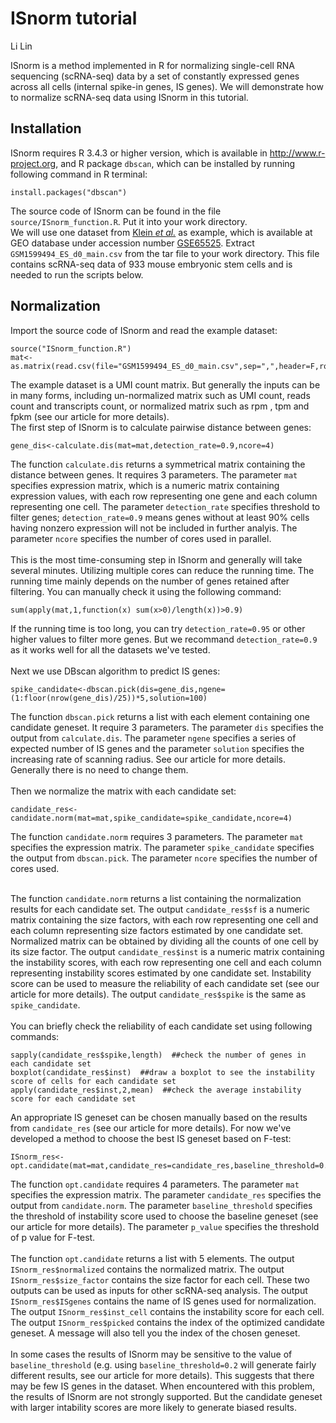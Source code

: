 # ISnorm tutorial
Li Lin<br>

ISnorm is a method implemented in R for normalizing single-cell RNA sequencing (scRNA-seq) data by a set of constantly expressed genes across all cells (internal spike-in genes, IS genes). We will demonstrate how to normalize scRNA-seq data using ISnorm in this tutorial.

## Installation
ISnorm requires R 3.4.3 or higher version, which is available in http://www.r-project.org, and R package `dbscan`, which can be installed by running following command in R terminal:
```{r }
install.packages("dbscan")
```
The source code of ISnorm can be found in the file `source/ISnorm_function.R`. Put it into your work directory.<br>
We will use one dataset from [Klein *et al.*](https://linkinghub.elsevier.com/retrieve/pii/S0092867415005000) as example, which is available at GEO database under accession number [GSE65525](http://www.ncbi.nlm.nih.gov/geo/query/acc.cgi?acc=GSE65525). Extract `GSM1599494_ES_d0_main.csv` from the tar file to your work directory. This file contains scRNA-seq data of 933 mouse embryonic stem cells and is needed to run the scripts below.

## Normalization
Import the source code of ISnorm and read the example dataset:
```{r }
source("ISnorm_function.R")
mat<-as.matrix(read.csv(file="GSM1599494_ES_d0_main.csv",sep=",",header=F,row.names=1))
```
The example dataset is a UMI count matrix. But generally the inputs can be in many forms, including un-normalized matrix such as UMI count, reads count and transcripts count, or normalized matrix such as rpm , tpm and fpkm (see our article for more details).<br>
The first step of ISnorm is to calculate pairwise distance between genes:
```{r }
gene_dis<-calculate.dis(mat=mat,detection_rate=0.9,ncore=4)
```
The function `calculate.dis` returns a symmetrical matrix containing the distance between genes. It requires 3 parameters. The parameter `mat` specifies expression matrix, which is a numeric matrix containing expression values, with each row representing one gene and each column representing one cell. The parameter `detection_rate` specifies threshold to filter genes; `detection_rate=0.9` means genes without at least 90% cells having nonzero expression will not be included in further analyis. The parameter `ncore` specifies the number of cores used in parallel.<br><br>
This is the most time-consuming step in ISnorm and generally will take several minutes. Utilizing multiple cores can reduce the running time. The running time mainly depends on the number of genes retained after filtering. You can manually check it using the following command:
```{r }
sum(apply(mat,1,function(x) sum(x>0)/length(x))>0.9)
```
If the running time is too long, you can try `detection_rate=0.95` or other higher values to filter more genes. But we recommand `detection_rate=0.9` as it works well for all the datasets we've tested.<br><br>
Next we use DBscan algorithm to predict IS genes:
```{r }
spike_candidate<-dbscan.pick(dis=gene_dis,ngene=(1:floor(nrow(gene_dis)/25))*5,solution=100)
```
The function `dbscan.pick` returns a list with each element containing one candidate geneset. It require 3 parameters. The parameter `dis` specifies the output from `calculate.dis`. The parameter `ngene` specifies a series of expected number of IS genes and the parameter `solution` specifies the increasing rate of scanning radius. See our article for more details. Generally there is no need to change them.<br><br>
Then we normalize the matrix with each candidate set:
```{r }
candidate_res<-candidate.norm(mat=mat,spike_candidate=spike_candidate,ncore=4)
```
The function `candidate.norm` requires 3 parameters. The parameter `mat` specifies the expression matrix. The parameter `spike_candidate` specifies the output from `dbscan.pick`. The parameter `ncore` specifies the number of cores used.<br><br>

The function `candidate.norm` returns a list containing the normalization results for each candidate set. The output `candidate_res$sf` is a numeric matrix containing the size factors, with each row representing one cell and each column representing size factors estimated by one candidate set. Normalized matrix can be obtained by dividing all the counts of one cell by its size factor. The output `candidate_res$inst` is a numeric matrix containing the instability scores, with each row representing one cell and each column representing instability scores estimated by one candidate set. Instability score can be used to measure the reliability of each candidate set (see our article for more details). The output `candidate_res$spike` is the same as `spike_candidate`.<br><br>
You can briefly check the reliability of each candidate set using following commands:
```{r }
sapply(candidate_res$spike,length)  ##check the number of genes in each candidate set
boxplot(candidate_res$inst)  ##draw a boxplot to see the instability score of cells for each candidate set
apply(candidate_res$inst,2,mean)  ##check the average instability score for each candidate set
```
An appropriate IS geneset can be chosen manually based on the results from `candidate_res` (see our article for more details). For now we've developed a method to choose the best IS geneset based on F-test:
```{r }
ISnorm_res<-opt.candidate(mat=mat,candidate_res=candidate_res,baseline_threshold=0.1,p_value=0.05)
```
The function `opt.candidate` requires 4 parameters. The parameter `mat` specifies the expression matrix. The parameter `candidate_res` specifies the output from `candidate.norm`. The parameter `baseline_threshold` specifies the threshold of instability score used to choose the baseline geneset (see our article for more details). The parameter `p_value` specifies the threshold of p value for F-test.<br><br> 
The function `opt.candidate` returns a list with 5 elements. The output `ISnorm_res$normalized` contains the normalized matrix. The output `ISnorm_res$size_factor` contains the size factor for each cell. These two outputs can be used as inputs for other scRNA-seq analysis. The output `ISnorm_res$ISgenes` contains the name of IS genes used for normalization. The output `ISnorm_res$inst_cell` contains the instability score for each cell. The output `ISnorm_res$picked` contains the index of the optimized candidate geneset. A message will also tell you the index of the chosen geneset.<br><br>
In some cases the results of ISnorm may be sensitive to the value of `baseline_threshold` (e.g. using `baseline_threshold=0.2` will generate fairly different results, see our article for more details). This suggests that there may be few IS genes in the dataset. When encountered with this problem, the results of ISnorm are not strongly supported. But the candidate geneset with larger intability scores
are more likely to generate biased results.
